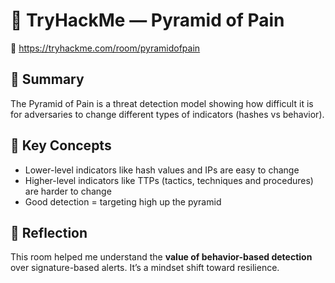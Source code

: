 # 📶 TryHackMe — Pyramid of Pain  
🔗 https://tryhackme.com/room/pyramidofpain

## 📘 Summary

The Pyramid of Pain is a threat detection model showing how difficult it is for adversaries to change different types of indicators (hashes vs behavior).

## 🧠 Key Concepts

- Lower-level indicators like hash values and IPs are easy to change
- Higher-level indicators like TTPs (tactics, techniques and procedures) are harder to change
- Good detection = targeting high up the pyramid

## 💬 Reflection

This room helped me understand the **value of behavior-based detection** over signature-based alerts. It’s a mindset shift toward resilience.
